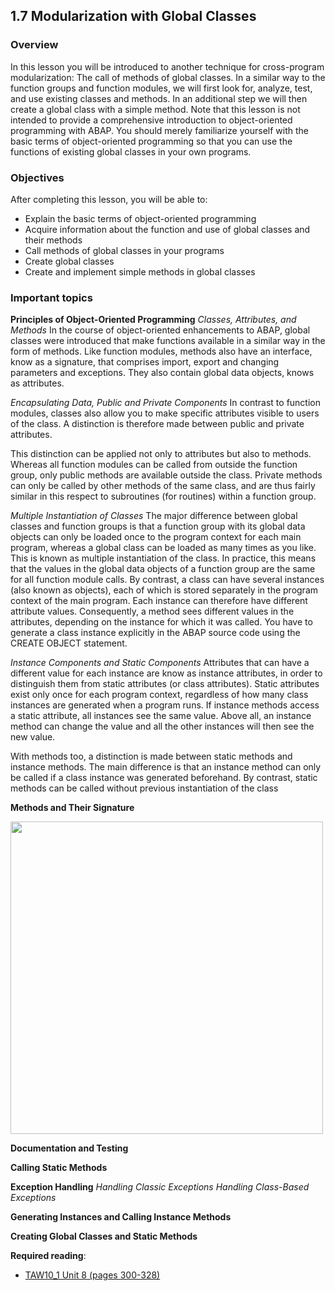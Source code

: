 ## 1.7 Modularization with Global Classes

### Overview

In this lesson you will be introduced to another technique for cross-program modularization: The call of methods of global classes. In a similar way to the function groups and function modules, we will first look for, analyze, test, and use existing classes and methods. In an additional step we will then create a global class with a simple method. Note that this lesson is not intended to provide a comprehensive introduction to
object-oriented programming with ABAP. You should merely familiarize yourself with the basic terms of object-oriented programming so that you can use the functions of existing global classes in your own programs.

### Objectives

After completing this lesson, you will be able to:

- Explain the basic terms of object-oriented programming
- Acquire information about the function and use of global classes and their methods
- Call methods of global classes in your programs
- Create global classes
- Create and implement simple methods in global classes

### Important topics

**Principles of Object-Oriented Programming**
*Classes, Attributes, and Methods*
In the course of object-oriented enhancements to ABAP, global classes were introduced that make functions available in a similar way in the form of methods. Like function modules, methods also have an interface, know as a signature, that comprises import, export and changing parameters and exceptions. They also contain global data objects, knows as attributes.

*Encapsulating Data, Public and Private Components*
In contrast to function modules, classes also allow you to make specific attributes visible to users of the class. A distinction is therefore made between public and private attributes.

This distinction can be applied not only to attributes but also to methods. Whereas all function modules can be called from outside the function group, only public methods are available outside the class. Private methods can only be called by other methods of the same class, and are thus fairly similar in this respect to subroutines (for routines) within a function group.

*Multiple Instantiation of Classes*
The major difference between global classes and function groups is that a function group with its global data objects can only be loaded once to the program context for each main program, whereas a global class can be loaded as many times as you like. This is known as multiple instantiation of the class. In practice, this means that the values in the global data objects of a function group are the same for all function module calls. By contrast, a class can have several instances (also known as objects), each of which is stored separately in the program context of the main program. Each instance can therefore have different attribute values. Consequently, a method sees different values in the attributes, depending on the instance for which it was called. You have to generate a class instance explicitly in the ABAP source code using the CREATE OBJECT statement.

*Instance Components and Static Components*
Attributes that can have a different value for each instance are know as instance attributes, in order to distinguish them from static attributes (or class attributes). Static attributes exist only once for each program context, regardless of how many class instances are generated when a program runs. If instance methods access a static attribute, all instances see the same value. Above all, an instance method can change the value and all the other instances will then see the new value.

With methods too, a distinction is made between static methods and instance methods. The main difference is that an instance method can only be called if a class instance was generated beforehand. By contrast, static methods can be called without previous instantiation of the class

**Methods and Their Signature**

<img src="https://github.com/msg-CareerPaths/sap-abap-internship/assets/139317079/45e388db-3c51-4e2f-87f1-4d3de3de1e1a" width="500">

**Documentation and Testing**

**Calling Static Methods**

**Exception Handling**
*Handling Classic Exceptions*
*Handling Class-Based Exceptions*

**Generating Instances and Calling Instance Methods**

**Creating Global Classes and Static Methods**

**Required reading**:
- [TAW10_1 Unit 8 (pages 300-328)](https://msggroup.sharepoint.com/:b:/r/sites/msteams_f974e3/Freigegebene%20Dokumente/General/SAP%20Summer%20School%202023/Training%20materials/TAW/TAW10_1_EN_Col92_FV_Part_NSC.pdf?csf=1&web=1&e=qJJmzd)
